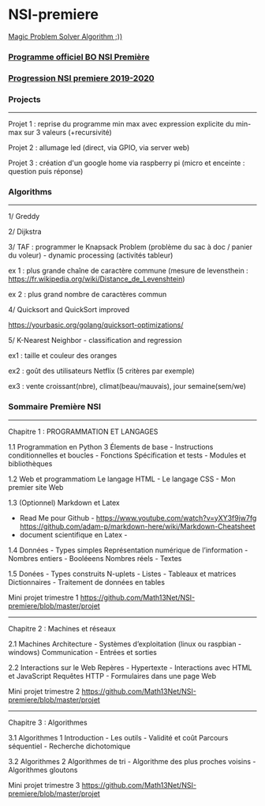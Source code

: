 # NSI-premiere

[Magic Problem Solver Algorithm ;))](https://proftomcrick.com/2011/04/26/feynman-problem-solving-algorithm/https://github.com/Math13Net/NSI-premiere/blob/master/projet)


### [Programme officiel BO NSI Première](https://github.com/Math13Net/NSI-premiere/blob/master/programme-nsi-premiere.pdf)

### [Progression NSI premiere 2019-2020](#sommaire)

### Projects
--------------------------------------------------------------

Projet 1 : reprise du programme min max avec expression explicite du min-max sur 3 valeurs (+recursivité)

Projet 2 : allumage led (direct, via GPIO, via server web)

Projet 3 : création d'un google home via raspberry pi (micro et enceinte : question puis réponse)



### Algorithms
---------------------------------------------------------------

1/ Greddy

2/ Dijkstra

3/ TAF : programmer le Knapsack Problem (problème du sac à doc / panier du voleur) - dynamic processing (activités tableur)

ex 1 : plus grande chaîne de caractère commune (mesure de levensthein : https://fr.wikipedia.org/wiki/Distance_de_Levenshtein)

ex 2 : plus grand nombre de caractères commun

4/ Quicksort and QuickSort improved

https://yourbasic.org/golang/quicksort-optimizations/

5/ K-Nearest Neighbor - classification and regression

ex1 : taille et couleur des oranges

ex2 : goût des utilisateurs Netflix (5 critères par exemple)

ex3 : vente croissant(nbre), climat(beau/mauvais), jour semaine(sem/we)




### <a name="sommaire"></a> Sommaire Première NSI
------------------------------------------------------------------------------------------------

Chapitre 1 : PROGRAMMATION ET LANGAGES

1.1 Programmation en Python 3
Élements de base - Instructions conditionnelles et boucles - Fonctions
Spécification et tests - Modules et bibliothèques

1.2 Web et programmatiom
Le langage HTML - Le langage CSS - Mon premier site Web

1.3 (Optionnel) Markdown et Latex
- Read Me pour Github - https://www.youtube.com/watch?v=yXY3f9jw7fg
https://github.com/adam-p/markdown-here/wiki/Markdown-Cheatsheet
- document scientifique en Latex - 


1.4 Données - Types simples
Représentation numérique de l’information - Nombres entiers - Booléeens
Nombres réels - Textes

1.5 Donées - Types construits
N-uplets - Listes - Tableaux et matrices
Dictionnaires - Traitement de données en tables

Mini projet trimestre 1
https://github.com/Math13Net/NSI-premiere/blob/master/projet


------------------------------------------------------------------------------------------------

Chapitre 2 : Machines et réseaux

2.1 Machines
Architecture - Systèmes d’exploitation (linux ou raspbian - windows)
Communication - Entrées et sorties

2.2 Interactions sur le Web
Repères - Hypertexte - Interactions avec HTML et JavaScript
Requêtes HTTP - Formulaires dans une page Web


Mini projet trimestre 2
https://github.com/Math13Net/NSI-premiere/blob/master/projet

-----------------------------------------------------------------------------------------------

Chapitre 3 : Algorithmes

3.1 Algorithmes 1
Introduction - Les outils - Validité et coût
Parcours séquentiel - Recherche dichotomique

3.2 Algorithmes 2
Algorithmes de tri - Algorithme des plus proches voisins - Algorithmes gloutons

Mini projet trimestre 3
https://github.com/Math13Net/NSI-premiere/blob/master/projet


